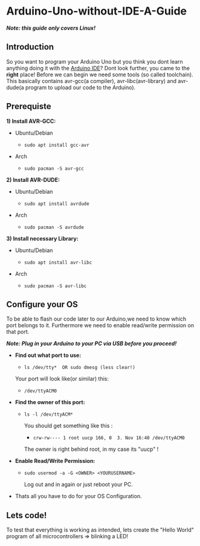 # Arduino-Uno-without-IDE-A-Guide
***Note: this guide only covers Linux!***
## Introduction
So you want to program your Arduino Uno but you think you dont learn anything doing it with the [Arduino IDE](https://www.arduino.cc/en/Main/Software_)? Dont look further, you came to the **right** place!
Before we can begin we need some tools (so called toolchain). This basically contains avr-gcc(a compiler), avr-libc(avr-library) and avr-dude(a program to upload our code to the Arduino).

## Prerequiste
**1) Install AVR-GCC:**
  - Ubuntu/Debian
    - ```
      sudo apt install gcc-avr
      ```
  - Arch
    - ```
      sudo pacman -S avr-gcc
      ```
**2) Install AVR-DUDE:**
  - Ubuntu/Debian
    - ```
      sudo apt install avrdude
      ```
  - Arch
    - ```
      sudo pacman -S avrdude
      ```
**3) Install necessary Library:**     
  - Ubuntu/Debian
    - ```
      sudo apt install avr-libc
      ```
  - Arch
    - ```
      sudo pacman -S avr-libc
      ```
## Configure your OS

To  be able to flash our code later to our Arduino,we need to know which port belongs to it. Furthermore we need to enable read/write permission on that port. 

***Note: Plug in your Arduino to your PC via USB before you proceed!***
- **Find out what port to use:**
  - ```
    ls /dev/tty*  OR sudo dmesg (less clear!)
    ```
  Your port will look like(or similar) this: 
   - ```
     /dev/ttyACM0
     ```
- **Find the owner of this port:**
   - ```
     ls -l /dev/ttyACM*
     ```     
     You should get something like this :
     - ```
       crw-rw---- 1 root uucp 166, 0  3. Nov 16:40 /dev/ttyACM0
       ```
     The owner is right behind root, in my case its "uucp" !
     
- **Enable Read/Write Permission:**
  - ```
    sudo usermod -a -G <OWNER> <YOURUSERNAME>
    ```
    Log out and in again or just reboot your PC.
    
 - Thats all you have to do for your OS Configuration.
  
## Lets code!  
To test that everything is working as intended, lets create the "Hello World" program of all microcontrollers => blinking a LED!
